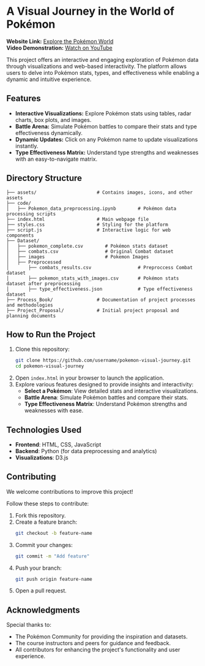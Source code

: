 # **A Visual Journey in the World of Pokémon**

**Website Link:** [Explore the Pokémon World](https://dataviscourse2024.github.io/group-project-visual-journey-in-the-world-of-pokemon/)  
**Video Demonstration:** [Watch on YouTube](https://www.youtube.com/watch?v=x-ZoCTh1Xqc&feature=youtu.be)  

This project offers an interactive and engaging exploration of Pokémon data through visualizations and web-based interactivity. The platform allows users to delve into Pokémon stats, types, and effectiveness while enabling a dynamic and intuitive experience.

## **Features**
- **Interactive Visualizations:** Explore Pokémon stats using tables, radar charts, box plots, and images.
- **Battle Arena:** Simulate Pokémon battles to compare their stats and type effectiveness dynamically.
- **Dynamic Updates:** Click on any Pokémon name to update visualizations instantly.
- **Type Effectiveness Matrix:** Understand type strengths and weaknesses with an easy-to-navigate matrix.

## **Directory Structure**
```
├── assets/                      # Contains images, icons, and other assets
├── code/                        
│   ├── Pokemon_data_preprocessing.ipynb        # Pokémon data processing scripts
├── index.html                   # Main webpage file
├── styles.css                   # Styling for the platform
├── script.js                    # Interactive logic for web components
├── Dataset/
│   ├── pokemon_complete.csv        # Pokémon stats dataset
│   ├── combats.csv                 # Original Combat dataset
│   ├── images                      # Pokemon Images
│   ├── Preprocessed                
│       ├── combats_results.csv                 # Preproccess Combat dataset
│       ├── pokemon_stats_with_images.csv       # Pokémon stats dataset after preprocessing
│       ├── type_effectiveness.json             # Type effectiveness dataset
├── Process_Book/                # Documentation of project processes and methodologies
├── Project_Proposal/            # Initial project proposal and planning documents
```

## **How to Run the Project**
1. Clone this repository:
   ```bash
   git clone https://github.com/username/pokemon-visual-journey.git
   cd pokemon-visual-journey
   ```
2. Open `index.html` in your browser to launch the application.
3. Explore various features designed to provide insights and interactivity:
   - **Select a Pokémon**: View detailed stats and interactive visualizations.
   - **Battle Arena**: Simulate Pokémon battles and compare their stats.
   - **Type Effectiveness Matrix**: Understand Pokémon strengths and weaknesses with ease.

## **Technologies Used**
- **Frontend**: HTML, CSS, JavaScript  
- **Backend**: Python (for data preprocessing and analytics)  
- **Visualizations**: D3.js  

## **Contributing**
We welcome contributions to improve this project!

Follow these steps to contribute:
1. Fork this repository.
2. Create a feature branch:
   ```bash
   git checkout -b feature-name
   ```
3. Commit your changes:
   ```bash
   git commit -m "Add feature"
   ```
4. Push your branch:
   ```bash
   git push origin feature-name
   ```
5. Open a pull request.

## **Acknowledgments**
Special thanks to:
- The Pokémon Community for providing the inspiration and datasets.
- The course instructors and peers for guidance and feedback.
- All contributors for enhancing the project's functionality and user experience.
